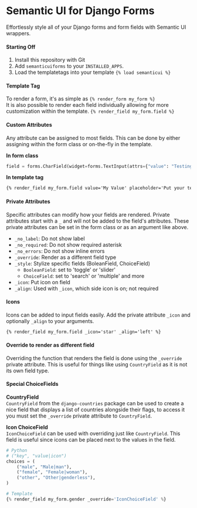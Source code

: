 # Semantic UI for Django Forms
Effortlessly style all of your Django forms and form fields with Semantic UI wrappers.


#### Starting Off
1. Install this repository with Git
2. Add `semanticuiforms` to your `INSTALLED_APPS`.
3. Load the templatetags into your template `{% load semanticui %}`

#### Template Tag
To render a form, it's as simple as `{% render_form my_form %}`  
It is also possible to render each field individually allowing for more
customization within the template. `{% render_field my_form.field %}`

#### Custom Attributes
Any attribute can be assigned to most fields. This can be done by either
assigning within the form class or on-the-fly in the template.

**In form class**
```python
field = forms.CharField(widget=forms.TextInput(attrs={"value": "Testing"}))
```

**In template tag**
```html
{% render_field my_form.field value='My Value' placeholder='Put your text here!' %}
```

#### Private Attributes
Specific attributes can modify how your fields are rendered. Private attributes
start with a `_` and will not be added to the field's attributes. These private
attributes can be set in the form class or as an argument like above.

* `_no_label`: Do not show label
* `_no_required`: Do not show required asterisk
* `_no_errors`: Do not show inline errors
* `_override`: Render as a different field type
* `_style`: Stylize specific fields (BoleanField, ChoiceField)
    * `BooleanField`: set to 'toggle' or 'slider'
    * `ChoiceField`: set to 'search' or 'multiple' and more
* `_icon`: Put icon on field
* `_align`: Used with `_icon`, which side icon is on; not required

#### Icons
Icons can be added to input fields easily. Add the private attribute `_icon` and
optionally `_align` to your arguments.

```html
{% render_field my_form.field _icon='star' _align='left' %}
```

#### Override to render as different field
Overriding the function that renders the field is done using the `_override`
private attribute. This is useful for things like using `CountryField` as it is
not its own field type.


#### Special ChoiceFields

**CountryField**  
`CountryField` from the `django-countries` package can be used to create a nice
field that displays a list of countries alongside their flags, to access it you
must set the `_override` private attribute to `CountryField`.

**Icon ChoiceField**  
`IconChoiceField` can be used with overriding just like `CountryField`. This
field is useful since icons can be placed next to the values in the field.

```python
# Python
# ("key", "value|icon")
choices = (
	("male", "Male|man"),
	("female", "Female|woman"),
	("other", "Other|genderless"),
)

# Template
{% render_field my_form.gender _override='IconChoiceField' %}
```